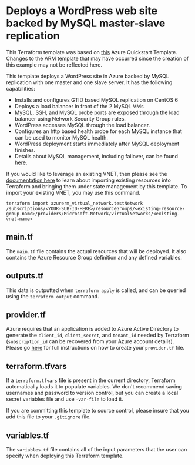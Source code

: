 # Deploys a WordPress web site backed by MySQL master-slave replication

This Terraform template was based on [this](https://github.com/Azure/azure-quickstart-templates/tree/master/wordpress-mysql-replication) Azure Quickstart Template. Changes to the ARM template that may have occurred since the creation of this example may not be reflected here.

This template deploys a WordPress site in Azure backed by MySQL replication with one master and one slave server.  It has the following capabilities:

- Installs and configures GTID based MySQL replication on CentOS 6
- Deploys a load balancer in front of the 2 MySQL VMs 
- MySQL, SSH, and MySQL probe ports are exposed through the load balancer using Network Security Group rules.  
- WordPress accesses MySQL through the load balancer.
- Configures an http based health probe for each MySQL instance that can be used to monitor MySQL health.
- WordPress deployment starts immediately after MySQL deployment finishes.
- Details about MySQL management, including failover, can be found [here](https://github.com/Azure/azure-quickstart-templates/tree/master/mysql-replication).

If you would like to leverage an existing VNET, then please see the [documentation here](https://www.terraform.io/docs/import/index.html) to learn about importing existing resources into Terraform and bringing them under state management by this template. To import your existing VNET, you may use this command.

```
terraform import azurerm_virtual_network.testNetwork /subscriptions/<YOUR-SUB-ID-HERE>/resourceGroups/<existing-resource-group-name>/providers/Microsoft.Network/virtualNetworks/<existing-vnet-name>
```

## main.tf
The `main.tf` file contains the actual resources that will be deployed. It also contains the Azure Resource Group definition and any defined variables.

## outputs.tf
This data is outputted when `terraform apply` is called, and can be queried using the `terraform output` command.

## provider.tf
Azure requires that an application is added to Azure Active Directory to generate the `client_id`, `client_secret`, and `tenant_id` needed by Terraform (`subscription_id` can be recovered from your Azure account details). Please go [here](https://www.terraform.io/docs/providers/azurerm/) for full instructions on how to create your `provider.tf` file.

## terraform.tfvars
If a `terraform.tfvars` file is present in the current directory, Terraform automatically loads it to populate variables. We don't recommend saving usernames and password to version control, but you can create a local secret variables file and use `-var-file` to load it.

If you are committing this template to source control, please insure that you add this file to your `.gitignore` file.

## variables.tf
The `variables.tf` file contains all of the input parameters that the user can specify when deploying this Terraform template.
